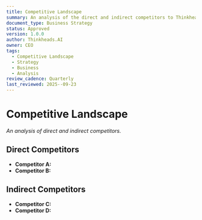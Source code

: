 ```yaml
---
title: Competitive Landscape
summary: An analysis of the direct and indirect competitors to Thinkheads.AI, providing insights into the market and strategic positioning.
document_type: Business Strategy
status: Approved
version: 1.0.0
author: Thinkheads.AI
owner: CEO
tags:
  - Competitive Landscape
  - Strategy
  - Business
  - Analysis
review_cadence: Quarterly
last_reviewed: 2025--09-23
---
```

# Competitive Landscape

*An analysis of direct and indirect competitors.*

## Direct Competitors
- **Competitor A:**
- **Competitor B:**

## Indirect Competitors
- **Competitor C:**
- **Competitor D:**
